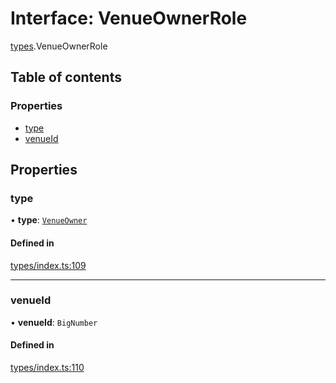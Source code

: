 # Interface: VenueOwnerRole

[types](../wiki/types).VenueOwnerRole

## Table of contents

### Properties

- [type](../wiki/types.VenueOwnerRole#type)
- [venueId](../wiki/types.VenueOwnerRole#venueid)

## Properties

### type

• **type**: [`VenueOwner`](../wiki/types.RoleType#venueowner)

#### Defined in

[types/index.ts:109](https://github.com/PolymathNetwork/polymesh-sdk/blob/299ce247/src/types/index.ts#L109)

___

### venueId

• **venueId**: `BigNumber`

#### Defined in

[types/index.ts:110](https://github.com/PolymathNetwork/polymesh-sdk/blob/299ce247/src/types/index.ts#L110)
